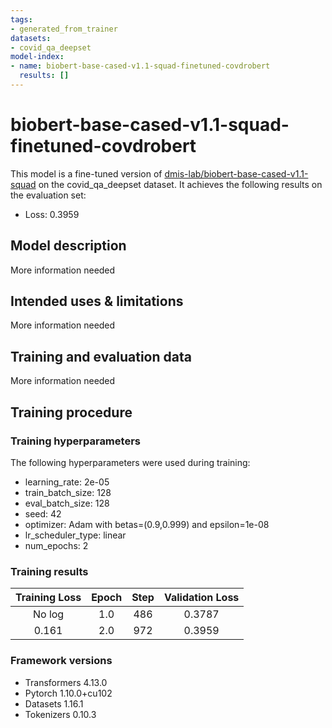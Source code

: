 ```yaml
---
tags:
- generated_from_trainer
datasets:
- covid_qa_deepset
model-index:
- name: biobert-base-cased-v1.1-squad-finetuned-covdrobert
  results: []
---
```


<!-- This model card has been generated automatically according to the information the Trainer had access to. You
should probably proofread and complete it, then remove this comment. -->

# biobert-base-cased-v1.1-squad-finetuned-covdrobert

This model is a fine-tuned version of [dmis-lab/biobert-base-cased-v1.1-squad](https://huggingface.co/dmis-lab/biobert-base-cased-v1.1-squad) on the covid_qa_deepset dataset.
It achieves the following results on the evaluation set:
- Loss: 0.3959

## Model description

More information needed

## Intended uses & limitations

More information needed

## Training and evaluation data

More information needed

## Training procedure

### Training hyperparameters

The following hyperparameters were used during training:
- learning_rate: 2e-05
- train_batch_size: 128
- eval_batch_size: 128
- seed: 42
- optimizer: Adam with betas=(0.9,0.999) and epsilon=1e-08
- lr_scheduler_type: linear
- num_epochs: 2

### Training results

| Training Loss | Epoch | Step | Validation Loss |
|:-------------:|:-----:|:----:|:---------------:|
| No log        | 1.0   | 486  | 0.3787          |
| 0.161         | 2.0   | 972  | 0.3959          |


### Framework versions

- Transformers 4.13.0
- Pytorch 1.10.0+cu102
- Datasets 1.16.1
- Tokenizers 0.10.3
